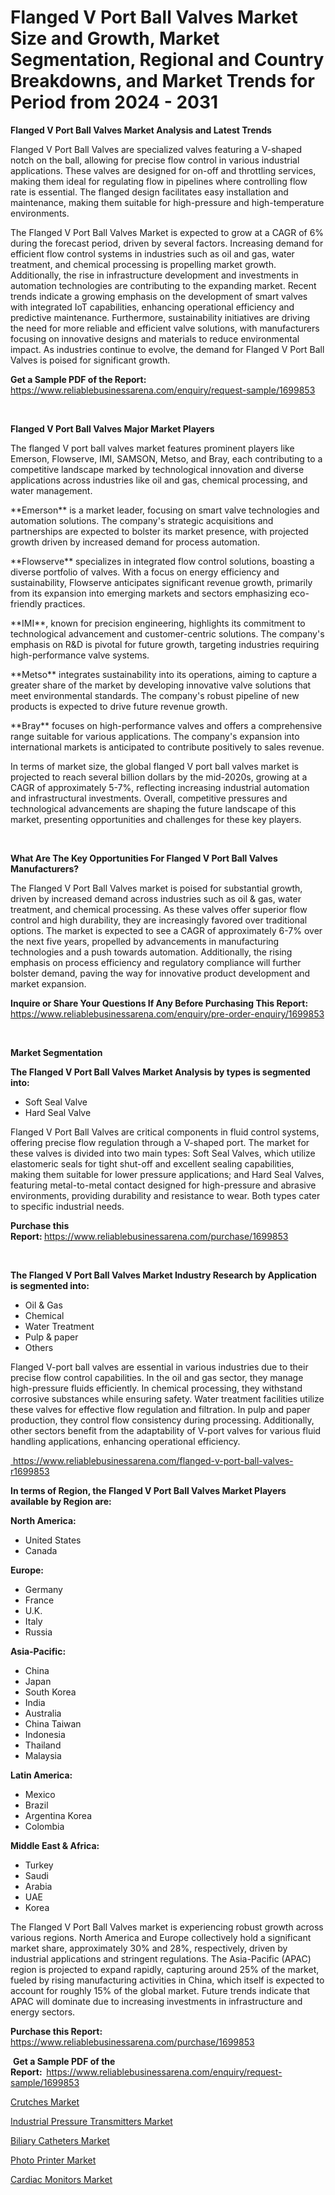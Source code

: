 <p><h1>Flanged V Port Ball Valves Market Size and Growth, Market Segmentation, Regional and Country Breakdowns, and Market Trends for Period from 2024 -  2031</h1></p><p><strong>Flanged V Port Ball Valves Market Analysis and Latest Trends</strong></p>
<p><p>Flanged V Port Ball Valves are specialized valves featuring a V-shaped notch on the ball, allowing for precise flow control in various industrial applications. These valves are designed for on-off and throttling services, making them ideal for regulating flow in pipelines where controlling flow rate is essential. The flanged design facilitates easy installation and maintenance, making them suitable for high-pressure and high-temperature environments.</p><p>The Flanged V Port Ball Valves Market is expected to grow at a CAGR of 6% during the forecast period, driven by several factors. Increasing demand for efficient flow control systems in industries such as oil and gas, water treatment, and chemical processing is propelling market growth. Additionally, the rise in infrastructure development and investments in automation technologies are contributing to the expanding market. Recent trends indicate a growing emphasis on the development of smart valves with integrated IoT capabilities, enhancing operational efficiency and predictive maintenance. Furthermore, sustainability initiatives are driving the need for more reliable and efficient valve solutions, with manufacturers focusing on innovative designs and materials to reduce environmental impact. As industries continue to evolve, the demand for Flanged V Port Ball Valves is poised for significant growth.</p></p>
<p><strong>Get a Sample PDF of the Report:&nbsp;</strong> <a href="https://www.reliablebusinessarena.com/enquiry/request-sample/1699853?utm_campaign=1355&utm_medium=2&utm_source=Github&utm_content=ia&utm_term=21102024&utm_id=flanged-v-port-ball-valves">https://www.reliablebusinessarena.com/enquiry/request-sample/1699853</a></p>
<p>&nbsp;</p>
<p><strong>Flanged V Port Ball Valves Major Market Players</strong></p>
<p><p>The flanged V port ball valves market features prominent players like Emerson, Flowserve, IMI, SAMSON, Metso, and Bray, each contributing to a competitive landscape marked by technological innovation and diverse applications across industries like oil and gas, chemical processing, and water management.</p><p>**Emerson** is a market leader, focusing on smart valve technologies and automation solutions. The company's strategic acquisitions and partnerships are expected to bolster its market presence, with projected growth driven by increased demand for process automation.</p><p>**Flowserve** specializes in integrated flow control solutions, boasting a diverse portfolio of valves. With a focus on energy efficiency and sustainability, Flowserve anticipates significant revenue growth, primarily from its expansion into emerging markets and sectors emphasizing eco-friendly practices.</p><p>**IMI**, known for precision engineering, highlights its commitment to technological advancement and customer-centric solutions. The company's emphasis on R&D is pivotal for future growth, targeting industries requiring high-performance valve systems.</p><p>**Metso** integrates sustainability into its operations, aiming to capture a greater share of the market by developing innovative valve solutions that meet environmental standards. The company's robust pipeline of new products is expected to drive future revenue growth.</p><p>**Bray** focuses on high-performance valves and offers a comprehensive range suitable for various applications. The company's expansion into international markets is anticipated to contribute positively to sales revenue.</p><p>In terms of market size, the global flanged V port ball valves market is projected to reach several billion dollars by the mid-2020s, growing at a CAGR of approximately 5-7%, reflecting increasing industrial automation and infrastructural investments. Overall, competitive pressures and technological advancements are shaping the future landscape of this market, presenting opportunities and challenges for these key players.</p></p>
<p>&nbsp;</p>
<p><strong>What Are The Key Opportunities For Flanged V Port Ball Valves Manufacturers?</strong></p>
<p><p>The Flanged V Port Ball Valves market is poised for substantial growth, driven by increased demand across industries such as oil & gas, water treatment, and chemical processing. As these valves offer superior flow control and high durability, they are increasingly favored over traditional options. The market is expected to see a CAGR of approximately 6-7% over the next five years, propelled by advancements in manufacturing technologies and a push towards automation. Additionally, the rising emphasis on process efficiency and regulatory compliance will further bolster demand, paving the way for innovative product development and market expansion.</p></p>
<p><strong>Inquire or Share Your Questions If Any Before Purchasing This Report:</strong> <a href="https://www.reliablebusinessarena.com/enquiry/pre-order-enquiry/1699853?utm_campaign=1355&utm_medium=2&utm_source=Github&utm_content=ia&utm_term=21102024&utm_id=flanged-v-port-ball-valves">https://www.reliablebusinessarena.com/enquiry/pre-order-enquiry/1699853</a></p>
<p>&nbsp;</p>
<p><strong>Market Segmentation</strong></p>
<p><strong>The Flanged V Port Ball Valves Market Analysis by types is segmented into:</strong></p>
<p><ul><li>Soft Seal Valve</li><li>Hard Seal Valve</li></ul></p>
<p><p>Flanged V Port Ball Valves are critical components in fluid control systems, offering precise flow regulation through a V-shaped port. The market for these valves is divided into two main types: Soft Seal Valves, which utilize elastomeric seals for tight shut-off and excellent sealing capabilities, making them suitable for lower pressure applications; and Hard Seal Valves, featuring metal-to-metal contact designed for high-pressure and abrasive environments, providing durability and resistance to wear. Both types cater to specific industrial needs.</p></p>
<p><strong>Purchase this Report:&nbsp;</strong><a href="https://www.reliablebusinessarena.com/purchase/1699853?utm_campaign=1355&utm_medium=2&utm_source=Github&utm_content=ia&utm_term=21102024&utm_id=flanged-v-port-ball-valves">https://www.reliablebusinessarena.com/purchase/1699853</a></p>
<p>&nbsp;</p>
<p><strong>The Flanged V Port Ball Valves Market Industry Research by Application is segmented into:</strong></p>
<p><ul><li>Oil & Gas</li><li>Chemical</li><li>Water Treatment</li><li>Pulp & paper</li><li>Others</li></ul></p>
<p><p>Flanged V-port ball valves are essential in various industries due to their precise flow control capabilities. In the oil and gas sector, they manage high-pressure fluids efficiently. In chemical processing, they withstand corrosive substances while ensuring safety. Water treatment facilities utilize these valves for effective flow regulation and filtration. In pulp and paper production, they control flow consistency during processing. Additionally, other sectors benefit from the adaptability of V-port valves for various fluid handling applications, enhancing operational efficiency.</p></p>
<p><a href="https://www.reliablebusinessarena.com/flanged-v-port-ball-valves-r1699853?utm_campaign=1355&utm_medium=2&utm_source=Github&utm_content=ia&utm_term=21102024&utm_id=flanged-v-port-ball-valves">&nbsp;https://www.reliablebusinessarena.com/flanged-v-port-ball-valves-r1699853</a></p>
<p><strong>In terms of Region, the Flanged V Port Ball Valves Market Players available by Region are:</strong></p>
<p>
    <p> <strong> North America: </strong>
        <ul>
            <li>United States</li>
            <li>Canada</li>
        </ul>
        </p> 
    <p> <strong> Europe: </strong>
        <ul>
            <li>Germany</li>
            <li>France</li>
            <li>U.K.</li>
            <li>Italy</li>
            <li>Russia</li>
        </ul>
        </p> 
    <p> <strong> Asia-Pacific: </strong>
        <ul>
            <li>China</li>
            <li>Japan</li>
            <li>South Korea</li>
            <li>India</li>
            <li>Australia</li>
            <li>China Taiwan</li>
            <li>Indonesia</li>
            <li>Thailand</li>
            <li>Malaysia</li>
        </ul>
        </p> 
    <p> <strong> Latin America: </strong>
        <ul>
            <li>Mexico</li>
            <li>Brazil</li>
            <li>Argentina Korea</li>
            <li>Colombia</li>
        </ul>
        </p> 
    <p> <strong> Middle East & Africa: </strong>
        <ul>
            <li>Turkey</li>
            <li>Saudi</li>
            <li>Arabia</li>
            <li>UAE</li>
            <li>Korea</li>
        </ul>
    </p>
    </p>
<p><p>The Flanged V Port Ball Valves market is experiencing robust growth across various regions. North America and Europe collectively hold a significant market share, approximately 30% and 28%, respectively, driven by industrial applications and stringent regulations. The Asia-Pacific (APAC) region is projected to expand rapidly, capturing around 25% of the market, fueled by rising manufacturing activities in China, which itself is expected to account for roughly 15% of the global market. Future trends indicate that APAC will dominate due to increasing investments in infrastructure and energy sectors.</p></p>
<p><strong>Purchase this Report: </strong><a href="https://www.reliablebusinessarena.com/purchase/1699853?utm_campaign=1355&utm_medium=2&utm_source=Github&utm_content=ia&utm_term=21102024&utm_id=flanged-v-port-ball-valves">https://www.reliablebusinessarena.com/purchase/1699853</a></p>
<p>&nbsp;<strong>Get a Sample PDF of the Report:&nbsp;&nbsp;</strong><a href="https://www.reliablebusinessarena.com/enquiry/request-sample/1699853?utm_campaign=1355&utm_medium=2&utm_source=Github&utm_content=ia&utm_term=21102024&utm_id=flanged-v-port-ball-valves">https://www.reliablebusinessarena.com/enquiry/request-sample/1699853</a></p>
<p><strong></strong></p>
<p><p><a href="https://www.linkedin.com/pulse/driving-forces-global-crutches-market-trends-applications-npxce?utm_campaign=1355&utm_medium=2&utm_source=Github&utm_content=ia&utm_term=21102024&utm_id=flanged-v-port-ball-valves">Crutches Market</a></p><p><a href="https://github.com/luckyshygirl/Market-Research-Report-List-6/blob/main/industrial-pressure-transmitters-market.md?utm_campaign=1355&utm_medium=2&utm_source=Github&utm_content=ia&utm_term=21102024&utm_id=flanged-v-port-ball-valves">Industrial Pressure Transmitters Market</a></p><p><a href="https://www.linkedin.com/pulse/biliary-catheters-market-outlook-share-analysis-growth-yzuxe?utm_campaign=1355&utm_medium=2&utm_source=Github&utm_content=ia&utm_term=21102024&utm_id=flanged-v-port-ball-valves">Biliary Catheters Market</a></p><p><a href="https://www.linkedin.com/pulse/photo-printer-industry-analysis-report-market-size-share-competitive-8ievf?utm_campaign=1355&utm_medium=2&utm_source=Github&utm_content=ia&utm_term=21102024&utm_id=flanged-v-port-ball-valves">Photo Printer Market</a></p><p><a href="https://www.linkedin.com/pulse/global-cardiac-monitors-market-opportunities-forecast-period-dgzfe?utm_campaign=1355&utm_medium=2&utm_source=Github&utm_content=ia&utm_term=21102024&utm_id=flanged-v-port-ball-valves">Cardiac Monitors Market</a></p></p>